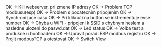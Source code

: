 OK -> Kill webserver, pri zmene IP adresy
OK -> Problem TCP modbusu(esp)
OK -> Problem s pocatecnim pripojenim
OK -> Synchronizace casu
OK -> Pri kliknuti na button se inktrementuje evse number
OK -> Chyba u WIFI - pripojeni k SSID s chybnym heslem a nasledne ulozeni do paswd.dat
OK -> Led status
OK -> Volba test a produkce u bootloaderu
OK -> Upravit poradi ESP modbus registru
OK -> Projit modbusTCP a otestovat
OK -> Switch View
